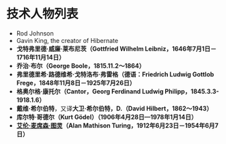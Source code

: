 # 技术人物列表

- Rod Johnson
- Gavin King, the creator of Hibernate
- **戈特弗里德·威廉·莱布尼茨（Gottfried Wilhelm Leibniz，1646年7月1日－1716年11月14日）**
- **乔治·布尔（George Boole，1815.11.2～1864）**
- **弗里德里希·路德维希·戈特洛布·弗雷格（德语：Friedrich Ludwig Gottlob Frege，1848年11月8日－1925年7月26日）**
- **格奥尔格·康托尔（Cantor，Georg Ferdinand Ludwig Philipp，1845.3.3-1918.1.6）**
- **戴维·希尔伯特**，又译**大卫·希尔伯特，D.（David Hilbert，1862～1943）**
- **库尔特·哥德尔（Kurt Gödel）（1906年4月28日—1978年1月14日）**
- **[艾伦·麦席森·图灵](https://en.wikipedia.org/wiki/Alan_Turing)（Alan Mathison Turing，1912年6月23日－1954年6月7日）**

